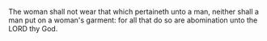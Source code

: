 The woman shall not wear that which pertaineth unto a man, neither shall a man put on a woman's garment: for all that do so are abomination unto the LORD thy God.
